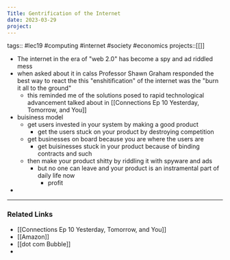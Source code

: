```yaml
---
Title: Gentrification of the Internet
date: 2023-03-29
project:
---
```

tags:: #lec19 #computing #internet #society #economics 
projects::[[]]


- The internet in the era of "web 2.0" has become a spy and ad riddled mess
- when asked about it in calss Professor Shawn Graham responded the best way to react the this "enshitification" of the internet was the "burn it all to the ground"
	- this reminded me of the solutions posed to rapid technological advancement talked about in [[Connections Ep 10 Yesterday, Tomorrow, and You]] 
- buisiness model
	- get users invested in your system by making a good product
		- get the users stuck on your product by destroying competition
	- get businesses on board because you are where the users are
		- get buisinesses stuck in your product because of binding contracts and such
	- then make your product shitty by riddling it with spyware and ads
		- but no one can leave and your product is an instramental part of daily life now
			- profit
- 

---

### Related Links

- [[Connections Ep 10 Yesterday, Tomorrow, and You]]
- [[Amazon]]
- [[dot com Bubble]]
- 